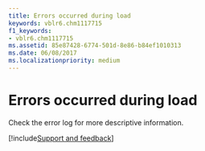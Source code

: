 ```yaml
---
title: Errors occurred during load
keywords: vblr6.chm1117715
f1_keywords:
- vblr6.chm1117715
ms.assetid: 85e87428-6774-501d-8e86-b84ef1010313
ms.date: 06/08/2017
ms.localizationpriority: medium
---
```



# Errors occurred during load

Check the error log for more descriptive information.

[!include[Support and feedback](~/includes/feedback-boilerplate.md)]
